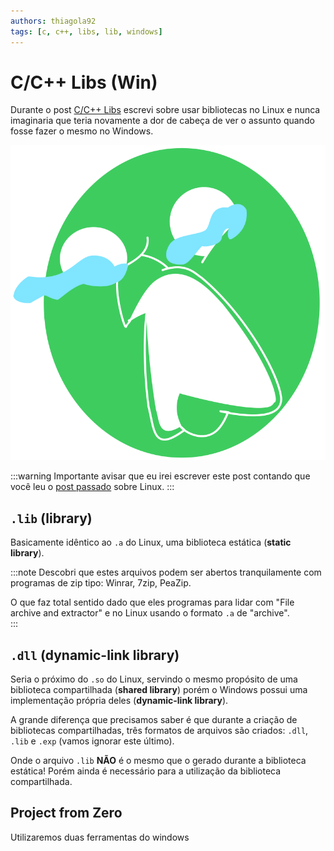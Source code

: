 ```yaml
---
authors: thiagola92
tags: [c, c++, libs, lib, windows]
---
```


# C/C++ Libs (Win)

Durante o post [C/C++ Libs](../2024-02-12-c-cpp-lib/) escrevi sobre usar bibliotecas no Linux e nunca imaginaria que teria novamente a dor de cabeça de ver o assunto quando fosse fazer o mesmo no Windows.  

![Personagem do desenho The Owl House chorando](./hooty_crying.svg)  

:::warning
Importante avisar que eu irei escrever este post contando que você leu o [post passado](../2024-02-12-c-cpp-lib/) sobre Linux.
:::

## `.lib` (library)

Basicamente idêntico ao `.a` do Linux, uma biblioteca estática (**static library**).  

:::note
Descobri que estes arquivos podem ser abertos tranquilamente com programas de zip tipo: Winrar, 7zip, PeaZip.  

O que faz total sentido dado que eles programas para lidar com "File archive and extractor" e no Linux usando o formato `.a` de "archive".  
:::

## `.dll` (dynamic-link library)

Seria o próximo do `.so` do Linux, servindo o mesmo propósito de uma biblioteca compartilhada (**shared library**) porém o Windows possui uma implementação própria deles (**dynamic-link library**).  

A grande diferença que precisamos saber é que durante a criação de bibliotecas compartilhadas, três formatos de arquivos são criados: `.dll`, `.lib` e `.exp` (vamos ignorar este último).  

Onde o arquivo `.lib` **NÃO** é o mesmo que o gerado durante a biblioteca estática! Porém ainda é necessário para a utilização da biblioteca compartilhada.  

## Project from Zero

Utilizaremos duas ferramentas do windows